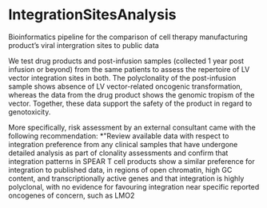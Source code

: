 # IntegrationSitesAnalysis
Bioinformatics pipeline for the comparison of cell therapy manufacturing product’s viral intergration sites to public data

We test drug products and post-infusion samples (collected 1 year post infusion or beyond) from the same patients to assess the repertoire of LV vector integration sites in both. The polyclonality of the post-infusion sample shows absence of LV vector-related oncogenic transformation, whereas the data from the drug product shows the genomic tropism of the vector. Together, these data support the safety of the product in regard to genotoxicity.

More specifically, risk assessment by an external consultant came with the following recommendation: *"Review available data with respect to integration preference from any clinical samples that have undergone detailed analysis as part of clonality assessments and confirm that integration patterns in SPEAR T cell products show a similar preference for integration to published data, in regions of open chromatin, high GC content, and transcriptionally active genes and that integration is highly polyclonal, with no evidence for favouring integration near specific reported oncogenes of concern, such as LMO2
